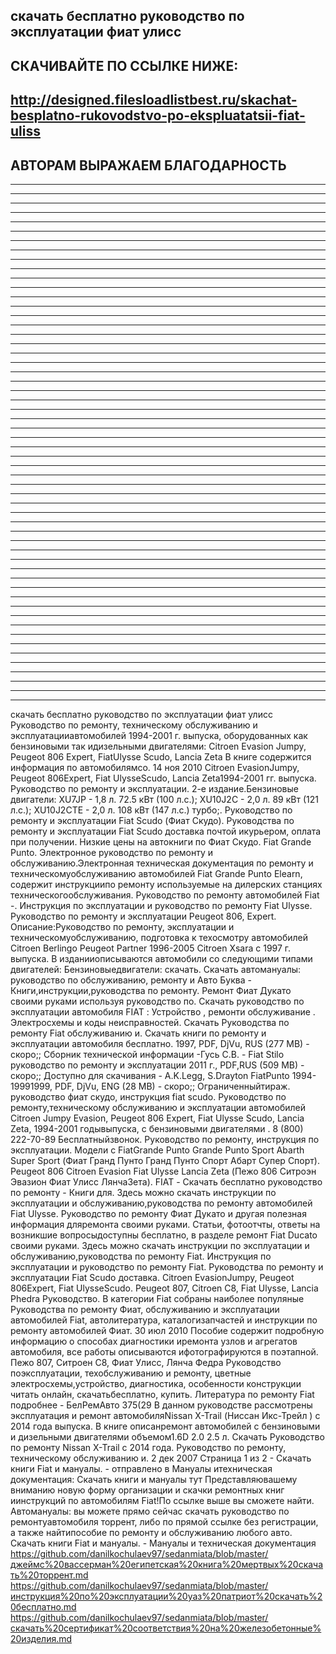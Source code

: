 скачать бесплатно руководство по эксплуатации фиат улисс
--------------------------------------------------
СКАЧИВАЙТЕ ПО ССЫЛКЕ НИЖЕ:
--------------------------------------------------
http://designed.filesloadlistbest.ru/skachat-besplatno-rukovodstvo-po-ekspluatatsii-fiat-uliss
--------------------------------------------------
АВТОРАМ ВЫРАЖАЕМ БЛАГОДАРНОСТЬ
--------------------------------------------------
--------------------------------------------------
--------------------------------------------------
--------------------------------------------------
--------------------------------------------------
--------------------------------------------------
--------------------------------------------------
--------------------------------------------------
--------------------------------------------------
--------------------------------------------------
--------------------------------------------------
--------------------------------------------------
--------------------------------------------------
--------------------------------------------------
--------------------------------------------------
--------------------------------------------------
--------------------------------------------------
--------------------------------------------------
--------------------------------------------------
--------------------------------------------------
--------------------------------------------------
--------------------------------------------------
--------------------------------------------------
--------------------------------------------------
--------------------------------------------------
--------------------------------------------------
--------------------------------------------------
--------------------------------------------------
--------------------------------------------------
--------------------------------------------------
--------------------------------------------------
--------------------------------------------------
--------------------------------------------------
--------------------------------------------------
--------------------------------------------------
--------------------------------------------------
--------------------------------------------------
--------------------------------------------------
--------------------------------------------------
--------------------------------------------------
--------------------------------------------------
--------------------------------------------------
--------------------------------------------------
--------------------------------------------------
--------------------------------------------------
--------------------------------------------------
--------------------------------------------------
--------------------------------------------------
--------------------------------------------------
--------------------------------------------------
--------------------------------------------------
--------------------------------------------------
--------------------------------------------------
--------------------------------------------------
--------------------------------------------------
--------------------------------------------------
--------------------------------------------------
скачать бесплатно руководство по эксплуатации фиат улисс Руководство по ремонту, техническому обслуживанию и эксплуатацииавтомобилей 1994-2001 г. выпуска, оборудованных как бензиновыми так идизельными двигателями: Citroen Evasion  Jumpy, Peugeot 806  Expert, FiatUlysse  Scudo, Lancia Zeta В книге содержится информация по автомобилямсо. 14 ноя 2010  Citroen EvasionJumpy, Peugeot 806Expert, Fiat UlysseScudo, Lancia Zeta1994-2001 гг. выпуска. Руководство по ремонту и эксплуатации. 2-е издание.Бензиновые двигатели: XU7JP - 1,8 л.  72.5 кВт (100 л.с.); XU10J2C - 2,0 л. 89 кВт (121 л.с.); XU10J2CTE - 2,0 л.  108 кВт (147 л.с.) турбо;. Руководство по ремонту и эксплуатации Fiat Scudo (Фиат Скудо). Руководства по ремонту и эксплуатации Fiat Scudo доставка почтой икурьером, оплата при получении. Низкие цены на автокниги по Фиат Скудо. Fiat Grande Punto. Электронное руководство по ремонту и обслуживанию.Электронная техническая документация по ремонту и техническомуобслуживанию автомобилей Fiat Grande Punto Elearn, содержит инструкциипо ремонту используемые на дилерских станциях техническогообслуживания. Руководство по ремонту автомобилей Fiat -. Инструкция по эксплуатации и руководство по ремонту Fiat Ulysse. Руководство по ремонту и эксплуатации Peugeot 806, Expert. Описание:Руководство по ремонту, эксплуатации и техническомуобслуживанию, подготовка к техосмотру автомобилей Citroen Berlingo Peugeot Partner 1996-2005  Citroen Xsara с 1997 г. выпуска. В изданииописываются автомобили со следующими типами двигателей: Бензиновыедвигатели: скачать. Скачать автомануалы: руководство по обслуживанию, ремонту и
Авто Буква - Книги,инструкции,руководства по ремонту. Ремонт Фиат Дукато своими руками используя руководство по. Скачать руководство по эксплуатации автомобиля FIAT : Устройство , ремонти обслуживание . Электросхемы и коды неисправностей. Скачать Руководства по ремонту Fiat обслуживанию и. Скачать книги по ремонту и эксплуатации автомобиля бесплатно. 1997, PDF, DjVu, RUS (277 MB) - скоро;; Сборник технической информации -Гусь С.В. - Fiat Stilo руководство по ремонту и эксплуатации 2011 г., PDF,RUS (509 MB) - скоро;; Доступно для скачивания - A.K.Legg, S.Drayton FiatPunto 1994-19991999, PDF, DjVu, ENG (28 MB) - скоро;; Ограниченныйтираж. руководство фиат скудо, инструкция fiat scudo.  Руководство по ремонту,техническому обслуживанию и эксплуатации автомобилей Citroen Jumpy Evasion, Peugeot 806  Expert, Fiat Ulysse  Scudo, Lancia Zeta, 1994-2001 годывыпуска, с бензиновыми двигателями . 8 (800) 222-70-89  Бесплатныйзвонок. Руководство по ремонту, инструкция по эксплуатации. Модели с  FiatGrande Punto  Grande Punto Sport  Abarth Super Sport (Фиат Гранд Пунто Гранд Пунто Спорт  Абарт Супер Спорт).  Peugeot 806  Citroen Evasion Fiat Ulysse  Lancia Zeta (Пежо 806  Ситроэн Эвазион  Фиат Улисс  ЛянчаЗета). FIAT - Скачать бесплатно руководство по ремонту - Книги для. Здесь можно скачать инструкции по эксплуатации и обслуживанию,руководства по ремонту автомобилей Fiat Ulysse.
Руководство по ремонту Фиат Дукато и другая полезная информация дляремонта своими руками. Статьи, фотоотчты, ответы на возникшие вопросыдоступны бесплатно, в разделе ремонт Fiat Ducato своими руками. Здесь можно скачать инструкции по эксплуатации и обслуживанию,руководства по ремонту Fiat. Инструкция по эксплуатации и руководство по ремонту Fiat. Руководства по ремонту и эксплуатации Fiat Scudo доставка. Citroen EvasionJumpy, Peugeot 806Expert, Fiat UlysseScudo. Peugeot 807, Citroen C8, Fiat Ulysse, Lancia Phedra Руководство. В категории Fiat собраны наиболее популяные Руководства по ремонту Фиат, обслуживанию и эксплуатации автомобилей Fiat, автолитература, каталогизапчастей и инструкции по ремонту автомобилей Фиат. 30 июл 2010  Пособие содержит подробную информацию о способах диагностики иремонта узлов и агрегатов автомобиля, все работы описываются ифотографируются в поэтапной. Пежо 807, Ситроен С8, Фиат Улисс, Лянча Федра Руководство поэксплуатации, техобслуживанию и ремонту, цветные электросхемы,устройство, диагностика, особенности конструкции читать онлайн, скачатьбесплатно, купить. Литература по ремонту Fiat подробнее - БелРемАвто 375(29
В данном руководстве рассмотрены эксплуатация и ремонт автомобиляNissan X-Trail (Ниссан Икс-Трейл ) с 2014 года выпуска. В книге описанремонт автомобилей с бензиновыми и дизельными двигателями объемом1.6D  2.0  2.5 л. Скачать Руководство по ремонту Nissan X-Trail с 2014 года. Руководство по ремонту, техническому обслуживанию и. 2 дек 2007  Страница 1 из 2 - Скачать книги Fiat и мануалы. - отправлено в Мануалы итехническая документация: Скачать книги и мануалы тут Представляювашему вниманию новую форму организации и скачки ремонтных книг иинструкций по автомобилям Fiat!По ссылке выше вы сможете найти. Автомануалы: вы можете прямо сейчас скачать руководство по ремонтуавтомобиля торрент, либо по прямой ссылке без регистрации, а также найтипособие по ремонту и обслуживанию любого авто. Скачать книги Fiat и мануалы. - Мануалы и техническая документация
https://github.com/danilkochulaev97/sedanmiata/blob/master/джеймс%20вассерман%20египетская%20книга%20мертвых%20скачать%20торрент.md
https://github.com/danilkochulaev97/sedanmiata/blob/master/инструкция%20по%20эксплуатации%20уаз%20патриот%20скачать%20бесплатно.md
https://github.com/danilkochulaev97/sedanmiata/blob/master/скачать%20сертификат%20соответствия%20на%20железобетонные%20изделия.md